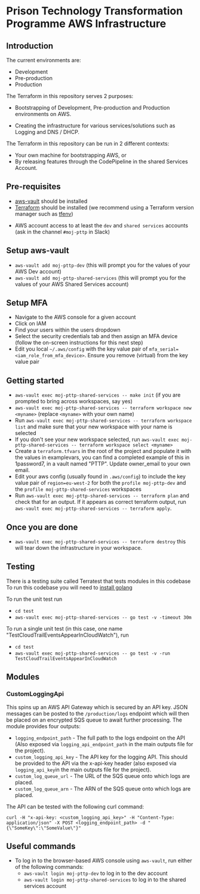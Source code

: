 # Prison Technology Transformation Programme AWS Infrastructure

## Introduction

<!-- These maps to different accounts -->
<!-- Do we even need this section? -->

The current environments are:

- Development
- Pre-production
- Production

<!-- Should this be in 2 seperate repos? -->

The Terraform in this repository serves 2 purposes:

<!-- is this really correct? -->

- Bootstrapping of Development, Pre-production and Production environments on AWS.

<!-- Can we flesh this out a bit? -->

- Creating the infrastructure for various services/solutions such as Logging and DNS / DHCP.

The Terraform in this repository can be run in 2 different contexts:

- Your own machine for bootstrapping AWS, or
- By releasing features through the CodePipeline in the shared Services Account.

## Pre-requisites

- [aws-vault](https://github.com/99designs/aws-vault) should be installed
- [Terraform](https://www.terraform.io/) should be installed (we recommend using a Terraform version manager such as [tfenv](https://github.com/tfutils/tfenv))
<!-- What about people who join the project who don't have access to this Slack channel? -->
- AWS account access to at least the `dev` and `shared services` accounts (ask in the channel `#moj-pttp` in Slack)

## Setup aws-vault

- `aws-vault add moj-pttp-dev` (this will prompt you for the values of your AWS Dev account)
- `aws-vault add moj-pttp-shared-services` (this will prompt you for the values of your AWS Shared Services account)

## Setup MFA

- Navigate to the AWS console for a given account
- Click on IAM
- Find your users within the users dropdown
- Select the security credentials tab and then assign an MFA device (follow the on-screen instructions for this next step)
- Edit you local `~/.aws/config` with the key value pair of `mfa_serial=<iam_role_from_mfa_device>`. Ensure you remove (virtual) from the key value pair

## Getting started

- `aws-vault exec moj-pttp-shared-services -- make init` (if you are prompted to bring across workspaces, say yes)
- `aws-vault exec moj-pttp-shared-services -- terraform workspace new <myname>` (replace `<myname>` with your own name)
- Run `aws-vault exec moj-pttp-shared-services -- terraform workspace list` and make sure that your new workspace with your name is selected
- If you don't see your new workspace selected, run `aws-vault exec moj-pttp-shared-services -- terraform workspace select <myname>`
- Create a `terraform.tfvars` in the root of the project and populate it with the values in examplevars, you can find a completed example of this in 1password7, in a vault named "PTTP". Update owner_email to your own email.
- Edit your aws config (usually found in `.aws/config`) to include the key value pair of `region=eu-west-2` for both the `profile moj-pttp-dev` and the `profile moj-pttp-shared-services` workspaces
- Run `aws-vault exec moj-pttp-shared-services -- terraform plan` and check that for an output. If it appears as correct terraform output, run `aws-vault exec moj-pttp-shared-services -- terraform apply`.

## Once you are done

- `aws-vault exec moj-pttp-shared-services -- terraform destroy` this will tear down the infrastructure in your workspace.

## Testing

There is a testing suite called Terratest that tests modules in this codebase
To run this codebase you will need to [install golang](https://formulae.brew.sh/formula/go)

To run the unit test run

- `cd test`
- `aws-vault exec moj-pttp-shared-services -- go test -v -timeout 30m`

To run a single unit test (in this case, one name "TestCloudTrailEventsAppearInCloudWatch"), run

- `cd test`
- `aws-vault exec moj-pttp-shared-services -- go test -v -run TestCloudTrailEventsAppearInCloudWatch`

## Modules

### CustomLoggingApi

This spins up an AWS API Gateway which is secured by an API key. JSON messages can be posted to the `/production/logs` endpoint
which will then be placed on an encrypted SQS queue to await further processing. The module provides four outputs:

- `logging_endpoint_path` - The full path to the logs endpoint on the API (Also exposed via `logging_api_endpoint_path` in the main outputs file for the project).
- `custom_logging_api_key` - The API key for the logging API. This should be provided to the API via the x-api-key header (also exposed via `logging_api_key`in the main outputs file for the project).
- `custom_log_queue_url` - The URL of the SQS queue onto which logs are placed.
- `custom_log_queue_arn` - The ARN of the SQS queue onto which logs are placed.

The API can be tested with the following curl command:

`curl -H "x-api-key: <custom_logging_api_key>" -H "Content-Type: application/json" -X POST <logging_endpoint_path> -d "{\"SomeKey\":\"SomeValue\"}"`

## Useful commands

- To log in to the browser-based AWS console using `aws-vault`, run either of the following commands:
  - `aws-vault login moj-pttp-dev` to log in to the dev account
  - `aws-vault login moj-pttp-shared-services` to log in to the shared services account
